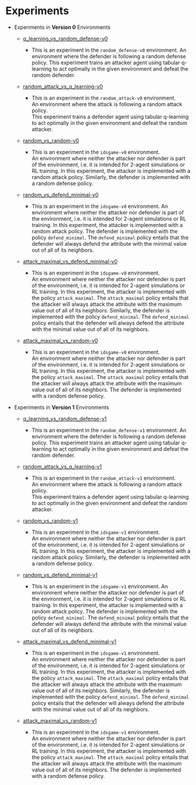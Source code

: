 # Experiments

* Experiments in **Version 0** Environments 

    - [q_learning_vs_random_defense-v0](training/random_defense-v0/tabular_q_learning/)
       * This is an experiment in the `random_defense-v0` environment. 
       An environment where the defender is following a random defense policy. 
       This experiment trains an attacker agent using tabular q-learning to act optimally in the given
       environment and defeat the random defender.
       
    - [random_attack_vs_q_learning-v0](training/random_attack-v0/tabular_q_learning/)
       * This is an experiment in the `random_attack-v0` environment.  
       An environment where the attack is following a random attack policy.  
       This experiment trains a defender agent using tabular q-learning to act optimally in the given
       environment and defeat the random attacker.
       
    - [random_vs_random-v0](simulations/v0/random_vs_random/)
       * This is an experiment in the `idsgame-v0` environment.  
       An environment where neither the attacker nor defender is part of the environment, i.e.
       it is intended for 2-agent simulations or RL training.
       In this experiment, the attacker is implemented with a random attack policy.
       Similarly, the defender is implemented with a random defense policy. 
       
    - [random_vs_defend_minimal-v0](simulations/1l-1s-10ad-v0/random_vs_defend_minimal/)
       * This is an experiment in the `idsgame-v0` environment. 
       An environment where neither the attacker nor defender is part of the environment, i.e.
       it is intended for 2-agent simulations or RL training. 
       In this experiment, the attacker is implemented with a random attack policy.
       The defender is implemented with the  policy `defend_minimal`. 
       The `defend_minimal` policy entails that the defender will always
       defend the attribute with the minimal value out of all of its neighbors.   
       
    - [attack_maximal_vs_defend_minimal-v0](simulations/v0/attack_maximal_vs_defend_minimal/)
       * This is an experiment in the `idsgame-v0` environment.  
       An environment where neither the attacker nor defender is part of the environment, i.e. 
       it is intended for 2-agent simulations or RL training. 
       In this experiment, the attacker is implemented with the policy `attack_maximal`.
       The `attack_maximal` policy entails that the attacker will always attack the attribute with
       the maximum value out of all of its neighbors. Similarly, the defender is implemented with the
       policy `defend_minimal`. The `defend_minimal` policy entails that the defender will always
       defend the attribute with the minimal value out of all of its neighbors.   
       
    - [attack_maximal_vs_random-v0](simulations/v0/attack_maximal_vs_random/)
       * This is an experiment in the `idsgame-v0` environment.  
       An environment where neither the attacker nor defender is part of the environment, i.e.
       it is intended for 2-agent simulations or RL training.
       In this experiment, the attacker is implemented with the policy `attack_maximal`.
       The `attack_maximal` policy entails that the attacker will always attack the attribute with
       the maximum value out of all of its neighbors. The defender is implemented with a
       random defense policy.
   
   
* Experiments in **Version 1** Environments 

    - [q_learning_vs_random_defense-v1](training/random_defense-v1/tabular_q_learning/)
       * This is an experiment in the `random_defense-v1` environment. 
       An environment where the defender is following a random defense policy. 
       This experiment trains an attacker agent using tabular q-learning to act optimally in the given
       environment and defeat the random defender.
       
    - [random_attack_vs_q_learning-v1](training/random_attack-v1/tabular_q_learning/)
       * This is an experiment in the `random_attack-v1` environment.  
       An environment where the attack is following a random attack policy.  
       This experiment trains a defender agent using tabular q-learning to act optimally in the given
       environment and defeat the random attacker.
       
    - [random_vs_random-v1](simulations/v1/random_vs_random/)
       * This is an experiment in the `idsgame-v1` environment.  
       An environment where neither the attacker nor defender is part of the environment, i.e.
       it is intended for 2-agent simulations or RL training.
       In this experiment, the attacker is implemented with a random attack policy.
       Similarly, the defender is implemented with a random defense policy. 
       
    - [random_vs_defend_minimal-v1](simulations/1l-1s-10ad-v1/random_vs_defend_minimal/)
       * This is an experiment in the `idsgame-v1` environment. 
       An environment where neither the attacker nor defender is part of the environment, i.e.
       it is intended for 2-agent simulations or RL training. 
       In this experiment, the attacker is implemented with a random attack policy.
       The defender is implemented with the  policy `defend_minimal`. 
       The `defend_minimal` policy entails that the defender will always
       defend the attribute with the minimal value out of all of its neighbors.   
       
    - [attack_maximal_vs_defend_minimal-v1](simulations/v1/attack_maximal_vs_defend_minimal/)
       * This is an experiment in the `idsgame-v1` environment.  
       An environment where neither the attacker nor defender is part of the environment, i.e. 
       it is intended for 2-agent simulations or RL training. 
       In this experiment, the attacker is implemented with the policy `attack_maximal`.
       The `attack_maximal` policy entails that the attacker will always attack the attribute with
       the maximum value out of all of its neighbors. Similarly, the defender is implemented with the
       policy `defend_minimal`. The `defend_minimal` policy entails that the defender will always
       defend the attribute with the minimal value out of all of its neighbors.   
       
    - [attack_maximal_vs_random-v1](simulations/v1/attack_maximal_vs_random/)
       * This is an experiment in the `idsgame-v1` environment.  
       An environment where neither the attacker nor defender is part of the environment, i.e.
       it is intended for 2-agent simulations or RL training.
       In this experiment, the attacker is implemented with the policy `attack_maximal`.
       The `attack_maximal` policy entails that the attacker will always attack the attribute with
       the maximum value out of all of its neighbors. The defender is implemented with a
       random defense policy.
